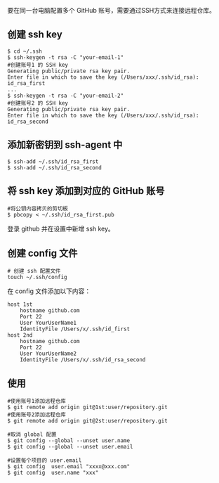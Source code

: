 要在同一台电脑配置多个 GitHub 账号，需要通过SSH方式来连接远程仓库。

## 创建 ssh key

```
$ cd ~/.ssh
$ ssh-keygen -t rsa -C "your-email-1"  
#创建账号1 的 SSH key
Generating public/private rsa key pair.
Enter file in which to save the key (/Users/xxx/.ssh/id_rsa): id_rsa_first
...
$ ssh-keygen -t rsa -C "your-email-2"  
#创建账号2 的 SSH key
Generating public/private rsa key pair.
Enter file in which to save the key (/Users/xxx/.ssh/id_rsa): id_rsa_second
```

## 添加新密钥到 ssh-agent 中

```
$ ssh-add ~/.ssh/id_rsa_first
$ ssh-add ~/.ssh/id_rsa_second
```

## 将 ssh key 添加到对应的  GitHub 账号
```
#将公钥内容拷贝的剪切板
$ pbcopy < ~/.ssh/id_rsa_first.pub
```
登录 github 并在设置中新增 ssh key。

## 创建 config 文件

```
# 创建 ssh 配置文件
touch ~/.ssh/config
```

在 config 文件添加以下内容：
```
host 1st
    hostname github.com
    Port 22
    User YourUserName1
    IdentityFile /Users/x/.ssh/id_first
host 2nd
    hostname github.com
    Port 22
    User YourUserName2
    IdentityFile /Users/x/.ssh/id_rsa_second
```

## 使用

```
#使用账号1添加远程仓库
$ git remote add origin git@1st:user/repository.git
#使用账号2添加远程仓库
$ git remote add origin git@2st:user/repository.git

#取消 global 配置
$ git config --global --unset user.name
$ git config --global --unset user.email

#设置每个项目的 user.email
$ git config  user.email "xxxx@xxx.com"
$ git config  user.name "xxx"
```